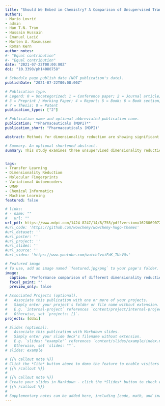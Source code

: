 ```yaml
---
title: "Should We Embed in Chemistry? A Comparison of Unsupervised Transfer Learning with PCA, UMAP, and VAE on Molecular Fingerprints"
authors:
- Mario Lovrić
- admin
- Han T.N. Tran
- Hussain Hussain
- Emanuel Lacić
- Morten A. Rasmussen
- Roman Kern
author_notes:
#- "Equal contribution"
#- "Equal contribution"
date: "2021-07-22T00:00:00Z"
doi: "10.3390/ph14080758"

# Schedule page publish date (NOT publication's date).
publishDate: "2021-07-22T00:00:00Z"

# Publication type.
# Legend: 0 = Uncategorized; 1 = Conference paper; 2 = Journal article;
# 3 = Preprint / Working Paper; 4 = Report; 5 = Book; 6 = Book section;
# 7 = Thesis; 8 = Patent
publication_types: ["2"]

# Publication name and optional abbreviated publication name.
publication: "*Pharmaceuticals (MDPI)*"
publication_short: "Pharmaceuticals (MDPI)"

abstract: Methods for dimensionality reduction are showing significant contributions to knowledge generation in high-dimensional modeling scenarios throughout many disciplines. By achieving a lower dimensional representation (also called embedding), fewer computing resources are needed in downstream machine learning tasks, thus leading to a faster training time, lower complexity, and statistical flexibility. In this work, we investigate the utility of three prominent unsupervised embedding techniques (principal component analysis—PCA, uniform manifold approximation and projection—UMAP, and variational autoencoders—VAEs) for solving classification tasks in the domain of toxicology. To this end, we compare these embedding techniques against a set of molecular fingerprint-based models that do not utilize additional pre-preprocessing of features. Inspired by the success of transfer learning in several fields, we further study the performance of embedders when trained on an external dataset of chemical compounds. To gain a better understanding of their characteristics, we evaluate the embedders with different embedding dimensionalities, and with different sizes of the external dataset. Our findings show that the recently popularized UMAP approach can be utilized alongside known techniques such as PCA and VAE as a pre-compression technique in the toxicology domain. Nevertheless, the generative model of VAE shows an advantage in pre-compressing the data with respect to classification accuracy.

# Summary. An optional shortened abstract.
summary: This study examines three unsupervised dimensionality reduction techniques (PCA, UMAP, and VAEs) for toxicology classification tasks. The research compares these embedding methods against standard molecular fingerprint models and explores transfer learning by training embedders on external chemical compound datasets. By testing various embedding dimensions and external dataset sizes, the findings demonstrate that UMAP can effectively complement established techniques like PCA and VAE for pre-compression in toxicology. However, VAE's generative approach shows superior performance in pre-compression for classification accuracy.


tags:
- Transfer Learning
- Dimensionality Reduction
- Molecular Fingerprints
- Variational Autoencoders
- UMAP
- Chemical Informatics
- Machine Learning
featured: false

# links:
# - name: ""
#   url: ""
url_pdf: https://www.mdpi.com/1424-8247/14/8/758/pdf?version=1628069072
#url_code: 'https://github.com/wowchemy/wowchemy-hugo-themes'
#url_dataset: ''
#url_poster: ''
#url_project: ''
#url_slides: ''
#url_source: ''
#url_video: 'https://www.youtube.com/watch?v=iFdK_TUcVQs'

# Featured image
# To use, add an image named `featured.jpg/png` to your page's folder. 
image:
  caption: 'Performance comparison of different dimensionality reduction techniques (fingerprint baseline, PCA, UMAP, and VAE) for toxicology classification, showing average accuracy with error bars across multiple classifier runs.'
  focal_point: ""
  preview_only: false

# Associated Projects (optional).
#   Associate this publication with one or more of your projects.
#   Simply enter your project's folder or file name without extension.
#   E.g. `internal-project` references `content/project/internal-project/index.md`.
#   Otherwise, set `projects: []`.
projects: [ddai]

# Slides (optional).
#   Associate this publication with Markdown slides.
#   Simply enter your slide deck's filename without extension.
#   E.g. `slides: "example"` references `content/slides/example/index.md`.
#   Otherwise, set `slides: ""`.
# slides: example

# {{% callout note %}}
# Click the *Cite* button above to demo the feature to enable visitors to import publication metadata # into their reference management software.
# {{% /callout %}}
#
# {{% callout note %}}
# Create your slides in Markdown - click the *Slides* button to check out the example.
# {{% /callout %}}
# 
# Supplementary notes can be added here, including [code, math, and images](https://wowchemy.com/docs/writing-markdown-latex/).
---
```


